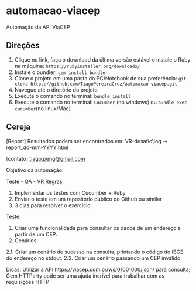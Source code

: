 # automacao-viacep

Automação da API ViaCEP

## Direções

1. Clique no link, faça o download da última versão estável e instale o Ruby na máquina: `https://rubyinstaller.org/downloads/`
2. Instale o bundler: `gem install bundler`
3. Clone o projeto em uma pasta do PC/Notebook de sua preferência: `git clone https://github.com/TiagoPereiraCruz/automacao-viacep.git`
4. Navegue até o diretório do projeto
5. Execute o comando no terminal: `bundle install`
6. Execute o comando no terminal: `Cucumber` (no windows) ou `bundle exec cucumber`(no linux/Mac)

## Cereja

[Report] Resultados podem ser encontrados em: VR-desafio\log -> report_dd-mm-YYYY.html

[contato] tiago.peng@gmail.com

Objetivo da automação:

Teste - QA - VR
Regras:
1. Implementar os testes com Cucumber + Ruby
2. Enviar o teste em um repositório público do Github ou similar
3. 3 dias para resolver o exercício

Teste:
1. Criar uma funcionalidade para consultar os dados de um endereço a partir de um CEP.
2. Cenários:

2.1. Criar um cenário de sucesso na consulta, printando o código do IBGE do endereço no
stdout.
2.2. Criar um cenário passando um CEP inválido

Dicas:
Utilizar a API https://viacep.com.br/ws/01001000/json/ para consulta;
Gem HTTParty pode ser uma ajuda incrível para trabalhar com as requisições HTTP
